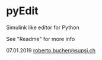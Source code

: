 # pyEdit
Simulink like editor for Python

See "Readme" for more info

07.01.2019 roberto.bucher@supsi.ch
